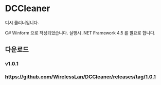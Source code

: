# DCCleaner
디시 클리너입니다.

C# Winform 으로 작성되었습니다.
실행시 .NET Framework 4.5 를 필요로 합니다.

## 다운로드
### v1.0.1
### https://github.com/WirelessLan/DCCleaner/releases/tag/1.0.1
